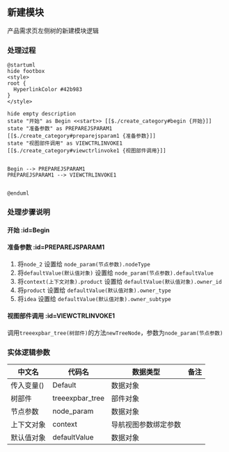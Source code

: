 ## 新建模块 <!-- {docsify-ignore-all} -->

   产品需求页左侧树的新建模块逻辑

### 处理过程

```plantuml
@startuml
hide footbox
<style>
root {
  HyperlinkColor #42b983
}
</style>

hide empty description
state "开始" as Begin <<start>> [[$./create_category#begin {开始}]]
state "准备参数" as PREPAREJSPARAM1  [[$./create_category#preparejsparam1 {准备参数}]]
state "视图部件调用" as VIEWCTRLINVOKE1  [[$./create_category#viewctrlinvoke1 {视图部件调用}]]


Begin --> PREPAREJSPARAM1
PREPAREJSPARAM1 --> VIEWCTRLINVOKE1


@enduml
```


### 处理步骤说明

#### 开始 :id=Begin




#### 准备参数 :id=PREPAREJSPARAM1



1. 将`node_2` 设置给  `node_param(节点参数).nodeType`
2. 将`defaultValue(默认值对象)` 设置给  `node_param(节点参数).defaultValue`
3. 将`context(上下文对象).product` 设置给  `defaultValue(默认值对象).owner_id`
4. 将`product` 设置给  `defaultValue(默认值对象).owner_type`
5. 将`idea` 设置给  `defaultValue(默认值对象).owner_subtype`

#### 视图部件调用 :id=VIEWCTRLINVOKE1



调用`treeexpbar_tree(树部件)`的方法`newTreeNode`，参数为`node_param(节点参数)`


### 实体逻辑参数

|    中文名   |    代码名    |  数据类型      |备注 |
| --------| --------| --------  | --------   |
|传入变量(<i class="fa fa-check"/></i>)|Default|数据对象||
|树部件|treeexpbar_tree|部件对象||
|节点参数|node_param|数据对象||
|上下文对象|context|导航视图参数绑定参数||
|默认值对象|defaultValue|数据对象||
